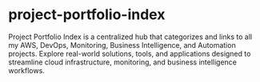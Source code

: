 # project-portfolio-index
Project Portfolio Index is a centralized hub that categorizes and links to all my AWS, DevOps, Monitoring, Business Intelligence, and Automation projects. Explore real-world solutions, tools, and applications designed to streamline cloud infrastructure, monitoring, and business intelligence workflows.
